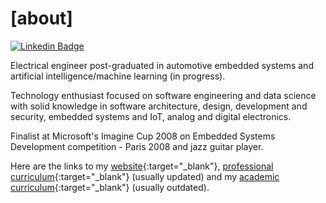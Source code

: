# [about]
[![Linkedin Badge](https://img.shields.io/badge/-Fernando%20Fran%C3%A7a%20(%E3%83%95%E3%83%A9%E3%83%B3%E3%82%B5)-blue?style=flat-square&logo=Linkedin&logoColor=white&link=https://www.linkedin.com/in/furansa)](https://www.linkedin.com/in/furansa)

Electrical engineer post-graduated in automotive embedded systems and artificial intelligence/machine learning (in progress).

Technology enthusiast focused on software engineering and data science with solid knowledge in software architecture, design, development and security, embedded systems and IoT, analog and digital electronics.

Finalist at Microsoft's Imagine Cup 2008 on Embedded Systems Development competition - Paris 2008 and jazz guitar player.

Here are the links to my [website](https://desconstruindo.furansa.me){:target="_blank"}, [professional curriculum](https://www.linkedin.com/in/furansa){:target="_blank"} (usually updated) and my [academic curriculum](http://lattes.cnpq.br/3871219467239903){:target="_blank"} (usually outdated).

